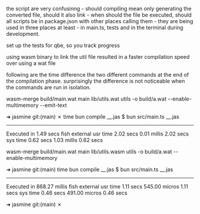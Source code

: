 the script are very confusinng - should compiling mean only generating the converted file, should it also link - when should the file be executed, should all scripts be in package.json with other places calling them - they are being used in three places at least - in main.ts, tests and in the terminal during development.

set up the tests for qbe, so you track progress

using wasm binary to link the util file resulted in a faster compilation speed over using a wat file

following are the time difference the two different commands at the end of the compilation phase. surprisingly the difference is not noticeable when the commands are run in isolation.

wasm-merge build/main.wat main lib/utils.wat utils -o build/a.wat --enable-multimemory --emit-text

➜  jasmine git:(main) ✗ time bun compile __.jas
$ bun src/main.ts __.jas

________________________________________________________
Executed in    1.49 secs    fish           external
   usr time    2.02 secs    0.01 millis    2.02 secs
   sys time    0.62 secs    1.03 millis    0.62 secs

wasm-merge build/main.wat main lib/utils.wasm utils -o build/a.wat --enable-multimemory

➜  jasmine git:(main) time bun compile __.jas
$ bun src/main.ts __.jas

________________________________________________________
Executed in  868.27 millis    fish           external
   usr time    1.11 secs    545.00 micros    1.11 secs
   sys time    0.46 secs    491.00 micros    0.46 secs

➜  jasmine git:(main) ✗ 
